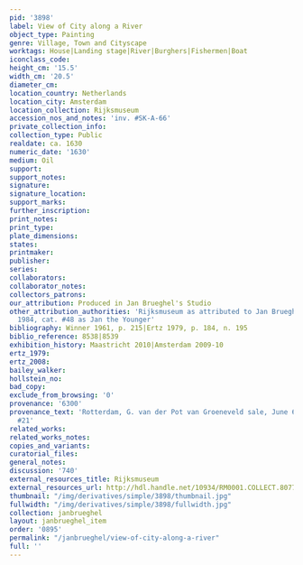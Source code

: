 ```yaml
---
pid: '3898'
label: View of City along a River
object_type: Painting
genre: Village, Town and Cityscape
worktags: House|Landing stage|River|Burghers|Fishermen|Boat
iconclass_code:
height_cm: '15.5'
width_cm: '20.5'
diameter_cm:
location_country: Netherlands
location_city: Amsterdam
location_collection: Rijksmuseum
accession_nos_and_notes: 'inv. #SK-A-66'
private_collection_info:
collection_type: Public
realdate: ca. 1630
numeric_date: '1630'
medium: Oil
support:
support_notes:
signature:
signature_location:
support_marks:
further_inscription:
print_notes:
print_type:
plate_dimensions:
states:
printmaker:
publisher:
series:
collaborators:
collaborator_notes:
collectors_patrons:
our_attribution: Produced in Jan Brueghel's Studio
other_attribution_authorities: 'Rijksmuseum as attributed to Jan Brueghel the Elder|Ertz
  1984, cat. #48 as Jan the Younger'
bibliography: Winner 1961, p. 215|Ertz 1979, p. 184, n. 195
biblio_reference: 8538|8539
exhibition_history: Maastricht 2010|Amsterdam 2009-10
ertz_1979:
ertz_2008:
bailey_walker:
hollstein_no:
bad_copy:
exclude_from_browsing: '0'
provenance: '6300'
provenance_text: 'Rotterdam, G. van der Pot van Groeneveld sale, June 6, 1808, lot
  #21'
related_works:
related_works_notes:
copies_and_variants:
curatorial_files:
general_notes:
discussion: '740'
external_resources_title: Rijksmuseum
external_resources_url: http://hdl.handle.net/10934/RM0001.COLLECT.8077
thumbnail: "/img/derivatives/simple/3898/thumbnail.jpg"
fullwidth: "/img/derivatives/simple/3898/fullwidth.jpg"
collection: janbrueghel
layout: janbrueghel_item
order: '0895'
permalink: "/janbrueghel/view-of-city-along-a-river"
full: ''
---
```


